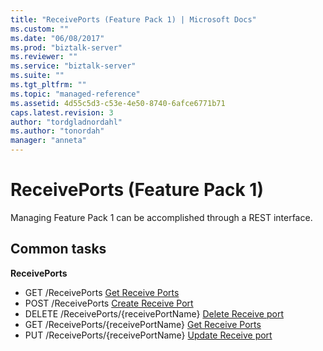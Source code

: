 ```yaml
---
title: "ReceivePorts (Feature Pack 1) | Microsoft Docs"
ms.custom: ""
ms.date: "06/08/2017"
ms.prod: "biztalk-server"
ms.reviewer: ""
ms.service: "biztalk-server"
ms.suite: ""
ms.tgt_pltfrm: ""
ms.topic: "managed-reference"
ms.assetid: 4d55c5d3-c53e-4e50-8740-6afce6771b71
caps.latest.revision: 3
author: "tordgladnordahl"
ms.author: "tonordah"
manager: "anneta"
---
```

# ReceivePorts (Feature Pack 1)
Managing Feature Pack 1 can be accomplished through a REST interface.  

Common tasks
---

**ReceivePorts**
- GET /ReceivePorts [Get Receive Ports](../feature-pack-1/get-receive-ports.md)
- POST /ReceivePorts [Create Receive Port](../feature-pack-1/create-receive-port.md)
- DELETE /ReceivePorts/{receivePortName} [Delete Receive port](../feature-pack-1/delete-receive-port.md)  
- GET /ReceivePorts/{receivePortName} [Get Receive Ports](../feature-pack-1/get-receive-ports.md)
- PUT /ReceivePorts/{receivePortName} [Update Receive port](../feature-pack-1/update-receive-port.md)